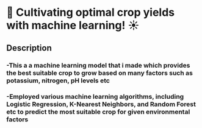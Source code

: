 # 🌱 Cultivating optimal crop yields with machine learning! ☀️
## Description
### -This a a machine learning model that i made which provides the best suitable crop to grow based on many factors such as potassium, nitrogen, pH levels etc 
### -Employed various machine learning algorithms, including Logistic Regression, K-Nearest Neighbors, and Random Forest etc to predict the most suitable crop for given environmental factors
